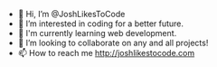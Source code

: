 - 👋 Hi, I’m @JoshLikesToCode
- 👀 I’m interested in coding for a better future.
- 🌱 I'm currently learning web development.
- 💞️ I’m looking to collaborate on any and all projects!
- 📫 How to reach me http://joshlikestocode.com

<!---
JoshLikesToCode/JoshLikesToCode is a ✨ special ✨ repository because its `README.md` (this file) appears on your GitHub profile.
You can click the Preview link to take a look at your changes.
--->
